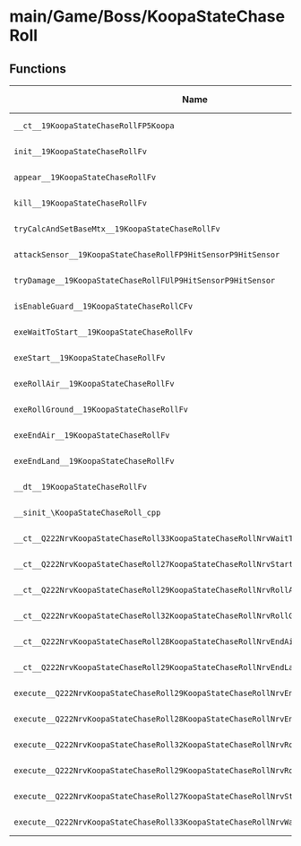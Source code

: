 # main/Game/Boss/KoopaStateChaseRoll

## Functions

| Name | Address | Match % |
|------|---------|---------|
| `__ct__19KoopaStateChaseRollFP5Koopa` | `0x800670D8` | :x: (0.0%) |
| `init__19KoopaStateChaseRollFv` | `0x8006713C` | :x: (0.0%) |
| `appear__19KoopaStateChaseRollFv` | `0x800671D0` | :x: (0.0%) |
| `kill__19KoopaStateChaseRollFv` | `0x800672A0` | :x: (0.0%) |
| `tryCalcAndSetBaseMtx__19KoopaStateChaseRollFv` | `0x80067348` | :x: (0.0%) |
| `attackSensor__19KoopaStateChaseRollFP9HitSensorP9HitSensor` | `0x800673C4` | :x: (0.0%) |
| `tryDamage__19KoopaStateChaseRollFUlP9HitSensorP9HitSensor` | `0x80067474` | :x: (0.0%) |
| `isEnableGuard__19KoopaStateChaseRollCFv` | `0x80067564` | :x: (0.0%) |
| `exeWaitToStart__19KoopaStateChaseRollFv` | `0x800675D0` | :x: (0.0%) |
| `exeStart__19KoopaStateChaseRollFv` | `0x80067634` | :x: (0.0%) |
| `exeRollAir__19KoopaStateChaseRollFv` | `0x800677A4` | :x: (0.0%) |
| `exeRollGround__19KoopaStateChaseRollFv` | `0x80067870` | :x: (0.0%) |
| `exeEndAir__19KoopaStateChaseRollFv` | `0x80067980` | :x: (0.0%) |
| `exeEndLand__19KoopaStateChaseRollFv` | `0x80067A98` | :x: (0.0%) |
| `__dt__19KoopaStateChaseRollFv` | `0x80067B00` | :x: (0.0%) |
| `__sinit_\KoopaStateChaseRoll_cpp` | `0x80067B58` | :x: (0.0%) |
| `__ct__Q222NrvKoopaStateChaseRoll33KoopaStateChaseRollNrvWaitToStartFv` | `0x80067BA4` | :x: (0.0%) |
| `__ct__Q222NrvKoopaStateChaseRoll27KoopaStateChaseRollNrvStartFv` | `0x80067BB4` | :x: (0.0%) |
| `__ct__Q222NrvKoopaStateChaseRoll29KoopaStateChaseRollNrvRollAirFv` | `0x80067BC4` | :x: (0.0%) |
| `__ct__Q222NrvKoopaStateChaseRoll32KoopaStateChaseRollNrvRollGroundFv` | `0x80067BD4` | :x: (0.0%) |
| `__ct__Q222NrvKoopaStateChaseRoll28KoopaStateChaseRollNrvEndAirFv` | `0x80067BE4` | :x: (0.0%) |
| `__ct__Q222NrvKoopaStateChaseRoll29KoopaStateChaseRollNrvEndLandFv` | `0x80067BF4` | :x: (0.0%) |
| `execute__Q222NrvKoopaStateChaseRoll29KoopaStateChaseRollNrvEndLandCFP5Spine` | `0x80067C04` | :x: (0.0%) |
| `execute__Q222NrvKoopaStateChaseRoll28KoopaStateChaseRollNrvEndAirCFP5Spine` | `0x80067C0C` | :x: (0.0%) |
| `execute__Q222NrvKoopaStateChaseRoll32KoopaStateChaseRollNrvRollGroundCFP5Spine` | `0x80067C14` | :x: (0.0%) |
| `execute__Q222NrvKoopaStateChaseRoll29KoopaStateChaseRollNrvRollAirCFP5Spine` | `0x80067C1C` | :x: (0.0%) |
| `execute__Q222NrvKoopaStateChaseRoll27KoopaStateChaseRollNrvStartCFP5Spine` | `0x80067C24` | :x: (0.0%) |
| `execute__Q222NrvKoopaStateChaseRoll33KoopaStateChaseRollNrvWaitToStartCFP5Spine` | `0x80067C2C` | :x: (0.0%) |